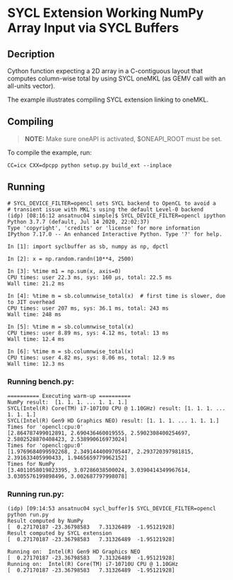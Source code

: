 # SYCL Extension Working NumPy Array Input via SYCL Buffers

## Decription

Cython function expecting a 2D array in a C-contiguous layout that
computes column-wise total by using SYCL oneMKL (as GEMV call with
an all-units vector).

The example illustrates compiling SYCL extension linking to oneMKL.


## Compiling

> **NOTE:** Make sure oneAPI is activated, $ONEAPI_ROOT must be set.

To compile the example, run:
```
CC=icx CXX=dpcpp python setup.py build_ext --inplace
```

## Running

```
# SYCL_DEVICE_FILTER=opencl sets SYCL backend to OpenCL to avoid a
# transient issue with MKL's using the default Level-0 backend
(idp) [08:16:12 ansatnuc04 simple]$ SYCL_DEVICE_FILTER=opencl ipython
Python 3.7.7 (default, Jul 14 2020, 22:02:37)
Type 'copyright', 'credits' or 'license' for more information
IPython 7.17.0 -- An enhanced Interactive Python. Type '?' for help.

In [1]: import syclbuffer as sb, numpy as np, dpctl

In [2]: x = np.random.randn(10**4, 2500)

In [3]: %time m1 = np.sum(x, axis=0)
CPU times: user 22.3 ms, sys: 160 µs, total: 22.5 ms
Wall time: 21.2 ms

In [4]: %time m = sb.columnwise_total(x)  # first time is slower, due to JIT overhead
CPU times: user 207 ms, sys: 36.1 ms, total: 243 ms
Wall time: 248 ms

In [5]: %time m = sb.columnwise_total(x)
CPU times: user 8.89 ms, sys: 4.12 ms, total: 13 ms
Wall time: 12.4 ms

In [6]: %time m = sb.columnwise_total(x)
CPU times: user 4.82 ms, sys: 8.06 ms, total: 12.9 ms
Wall time: 12.3 ms
```

### Running bench.py:

```
========== Executing warm-up ==========
NumPy result:  [1. 1. 1. ... 1. 1. 1.]
SYCL(Intel(R) Core(TM) i7-10710U CPU @ 1.10GHz) result: [1. 1. 1. ... 1. 1. 1.]
SYCL(Intel(R) Gen9 HD Graphics NEO) result: [1. 1. 1. ... 1. 1. 1.]
Times for 'opencl:cpu:0'
[2.864787499012891, 2.690436460019555, 2.5902308400254697, 2.5802528870408423, 2.538990616973024]
Times for 'opencl:gpu:0'
[1.9769684099592268, 2.3491444009705447, 2.293720397981815, 2.391633405990433, 1.9465659779962152]
Times for NumPy
[3.4011058019823395, 3.07286038500024, 3.0390414349967614, 3.0305576199898496, 3.002687797998078]
```

### Running run.py:

```
(idp) [09:14:53 ansatnuc04 sycl_buffer]$ SYCL_DEVICE_FILTER=opencl python run.py
Result computed by NumPy
[  0.27170187 -23.36798583   7.31326489  -1.95121928]
Result computed by SYCL extension
[  0.27170187 -23.36798583   7.31326489  -1.95121928]

Running on:  Intel(R) Gen9 HD Graphics NEO
[  0.27170187 -23.36798583   7.31326489  -1.95121928]
Running on:  Intel(R) Core(TM) i7-10710U CPU @ 1.10GHz
[  0.27170187 -23.36798583   7.31326489  -1.95121928]
```
